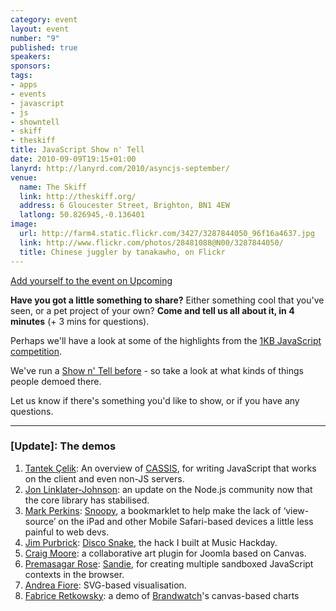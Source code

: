 ```yaml
--- 
category: event
layout: event
number: "9"
published: true
speakers: 
sponsors: 
tags: 
- apps
- events
- javascript
- js
- showntell
- skiff
- theskiff
title: JavaScript Show n' Tell
date: 2010-09-09T19:15+01:00
lanyrd: http://lanyrd.com/2010/asyncjs-september/
venue: 
  name: The Skiff
  link: http://theskiff.org/
  address: 6 Gloucester Street, Brighton, BN1 4EW
  latlong: 50.826945,-0.136401
image:
  url: http://farm4.static.flickr.com/3427/3287844050_96f16a4637.jpg
  link: http://www.flickr.com/photos/28481088@N00/3287844050/
  title: Chinese juggler by tanakawho, on Flickr
---
```

<a href="http://upcoming.yahoo.com/event/6698333">Add yourself to the event on Upcoming</a>

<strong>Have you got a little something to share?</strong> Either something cool that you've seen, or a pet project of your own? <strong>Come and tell us all about it, in 4 minutes</strong> (+ 3 mins for questions).

Perhaps we'll have a look at some of the highlights from the <a href="http://js1k.com">1KB JavaScript competition</a>.

We've run a <a href="http://asyncjs.com/showntell/">Show n' Tell before</a> - so take a look at what kinds of things people demoed there.

Let us know if there's something you'd like to show, or if you have any questions.

<hr />

<h3>[Update]: The demos</h3>

1. [Tantek Çelik](http://tantek.com): An overview of [CASSIS](http://cassisproject.com), for writing JavaScript that works on the client and even non-JS servers.
1. [Jon Linklater-Johnson](https://twitter.com/binarytales): an update on the Node.js community now that the core library has stabilised.
1. [Mark Perkins](http://allmarkedup.com): [Snoopy](http://snoopy.allmarkedup.com), a bookmarklet to help make the lack of ‘view-source’ on the iPad and other Mobile Safari-based devices a little less painful to web devs.
1. [Jim Purbrick](http://jimpurbrick.com): [Disco Snake](http://jimpurbrick.com/media/disco_snake/disco_snake.html), the hack I built at Music Hackday.
1. [Craig Moore](http://www.flashygraphics.co.uk): a collaborative art plugin for Joomla based on Canvas.
1. [Premasagar Rose](http://premasagar.com): [Sandie](http://github.com/premasagar/sandie), for creating multiple sandboxed JavaScript contexts in the browser.
1. [Andrea Fiore](http://andreafiore.me): SVG-based visualisation.
1. [Fabrice Retkowsky](https://twitter.com/fabrice31416): a demo of [Brandwatch](http://brandwatch.com)'s canvas-based charts
